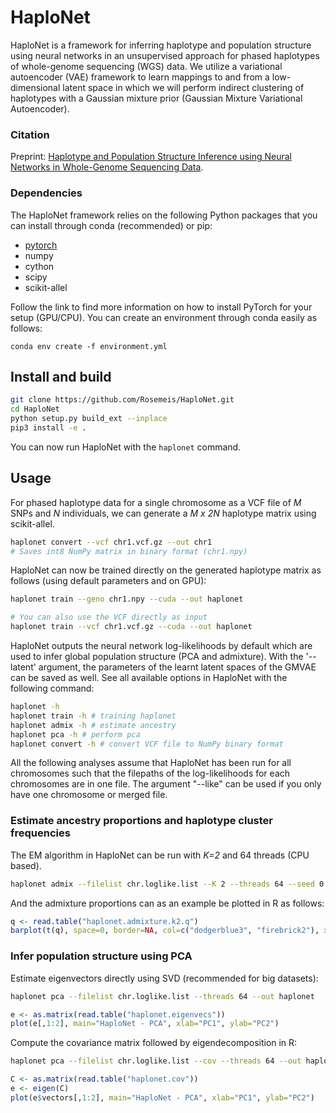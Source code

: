 # HaploNet
HaploNet is a framework for inferring haplotype and population structure using neural networks in an unsupervised approach for phased haplotypes of whole-genome sequencing (WGS) data. We utilize a variational autoencoder (VAE) framework to learn mappings to and from a low-dimensional latent space in which we will perform indirect clustering of haplotypes with a Gaussian mixture prior (Gaussian Mixture Variational Autoencoder).

### Citation
Preprint: [Haplotype and Population Structure Inference using Neural Networks in Whole-Genome Sequencing Data](https://www.biorxiv.org/content/10.1101/2020.12.28.424587v2).

### Dependencies
The HaploNet framework relies on the following Python packages that you can install through conda (recommended) or pip:

- [pytorch](https://pytorch.org/get-started/locally/)
- numpy
- cython
- scipy
- scikit-allel

Follow the link to find more information on how to install PyTorch for your setup (GPU/CPU). You can create an environment through conda easily as follows:
```
conda env create -f environment.yml
```

## Install and build
```bash
git clone https://github.com/Rosemeis/HaploNet.git
cd HaploNet
python setup.py build_ext --inplace
pip3 install -e .
```

You can now run HaploNet with the `haplonet` command.

## Usage
For phased haplotype data for a single chromosome as a VCF file of *M* SNPs and *N* individuals, we can generate a *M x 2N* haplotype matrix using scikit-allel.
```bash
haplonet convert --vcf chr1.vcf.gz --out chr1
# Saves int8 NumPy matrix in binary format (chr1.npy)
```

HaploNet can now be trained directly on the generated haplotype matrix as follows (using default parameters and on GPU):
```bash
haplonet train --geno chr1.npy --cuda --out haplonet

# You can also use the VCF directly as input
haplonet train --vcf chr1.vcf.gz --cuda --out haplonet
```
HaploNet outputs the neural network log-likelihoods by default which are used to infer global population structure (PCA and admixture). With the '--latent' argument, the parameters of the learnt latent spaces of the GMVAE can be saved as well. See all available options in HaploNet with the following command:
```bash
haplonet -h
haplonet train -h # training haplonet
haplonet admix -h # estimate ancestry
haplonet pca -h # perform pca
haplonet convert -h # convert VCF file to NumPy binary format
```

All the following analyses assume that HaploNet has been run for all chromosomes such that the filepaths of the log-likelihoods for each chromosomes are in one file. The argument "--like" can be used if you only have one chromosome or merged file.

### Estimate ancestry proportions and haplotype cluster frequencies
The EM algorithm in HaploNet can be run with *K=2* and 64 threads (CPU based).
```bash
haplonet admix --filelist chr.loglike.list --K 2 --threads 64 --seed 0 --out haplonet.admixture.k2
```

And the admixture proportions can as an example be plotted in R as follows:
```R
q <- read.table("haplonet.admixture.k2.q")
barplot(t(q), space=0, border=NA, col=c("dodgerblue3", "firebrick2"), xlab="Individuals", ylab="Proportions", main="HaploNet - Admixture")
```

### Infer population structure using PCA
Estimate eigenvectors directly using SVD (recommended for big datasets):
```bash
haplonet pca --filelist chr.loglike.list --threads 64 --out haplonet
```
```R
e <- as.matrix(read.table("haplonet.eigenvecs"))
plot(e[,1:2], main="HaploNet - PCA", xlab="PC1", ylab="PC2")
```

Compute the covariance matrix followed by eigendecomposition in R:
```bash
haplonet pca --filelist chr.loglike.list --cov --threads 64 --out haplonet
```
```R
C <- as.matrix(read.table("haplonet.cov"))
e <- eigen(C)
plot(e$vectors[,1:2], main="HaploNet - PCA", xlab="PC1", ylab="PC2")
```

